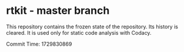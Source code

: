 # rtkit - master branch

This repository contains the frozen state of the repository.
Its history is cleared. It is used only for static code
analysis with Codacy.

Commit Time: 1729830869